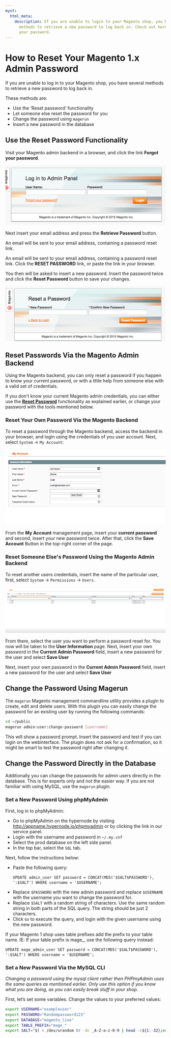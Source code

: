 ```yaml
---
myst:
  html_meta:
    description: If you are unable to login to your Magento shop, you have several
      methods to retrieve a new password to log back in. Check out here how to reset
      your password.
---
```


<!-- source: https://support.hypernode.com/en/support/solutions/articles/48000970831-how-to-reset-your-magento-1-x-admin-password/ -->

# How to Reset Your Magento 1.x Admin Password

If you are unable to log in to your Magento shop, you have several methods to retrieve a new password to log back in.

These methods are:

- Use the ‘Reset password’ functionality
- Let someone else reset the password for you
- Change the password using `magerun`
- Insert a new password in the database

## Use the Reset Password Functionality

Visit your Magento admin backend in a browser, and click the link **Forgot your password**.

![](_res/itz1Rclya8-kPptdARxQjNkPxSiip9IIgA.png)

Next insert your email address and press the **Retrieve Password** button.

An email will be sent to your email address, containing a password reset link.

An email will be sent to your email address, containing a password reset link. Click the **RESET PASSWORD** link, or paste the link in your browser.

You then will be asked to insert a new password. Insert the password twice and click the **Reset Password** button to save your changes.

![](_res/AIIITmlUbiud6TfSnE1I1Cb1S2I9KLRrkw.png)

## Reset Passwords Via the Magento Admin Backend

Using the Magento backend, you can only reset a password if you happen to know your current password, or with a little help from someone else with a valid set of credentials.

If you don’t know your current Magento admin credentials, you can either use the **[Reset Password](#use-the-reset-password-functionality)** functionality as explained earlier, or change your password with the tools mentioned below.

### Reset Your Own Password Via the Magento Backend

To reset a password through the Magento backend, access the backend in your browser, and login using the credentials of you user account. Next, select `System` -> `My Account`:

![](_res/nFVHTWs9B4tMtuRENth5h8FSqRFOf0XNlg.png)

From the **My Account** management page, insert your **current password** and second, insert your new password twice. After that, click the **Save Account** Button in the top-right corner of the page.

### Reset Someone Else's Password Using the Magento Admin Backend

To reset another users credentials, insert the name of the particular user, first, select `System` -> `Permissions` -> `Users`.

![](_res/vJTDfZCCdVd6PszQXOOcYxQF4weBcOC5og.png)

From there, select the user you want to perform a password reset for. You now will be taken to the **User Information** page. Next, insert your own password in the **Current Admin Password** field, insert a new password for the user and select **Save User**

Next, insert your own password in the **Current Admin Password** field, insert a new password for the user and select **Save User**

## Change the Password Using Magerun

The `magerun` Magento management commandline utility provides a plugin to create, edit and delete users. With this plugin you can easily change the password for an existing user by running the following commands:

```bash
cd ~/public
magerun admin:user:change-password [username]
```

This will show a password prompt. Insert the password and test if you can login on the webinterface. The plugin does not ask for a confirmation, so it might be smart to test the password right after changing it.

## Change the Password Directly in the Database

Additionally you can change the passwords for admin users directly in the database. This is for experts only and not the easier way. If you are not familiar with using MySQL, use the `magerun` plugin.

### Set a New Password Using phpMyAdmin

First, log in to phpMyAdmin:

- Go to phpMyAdmin on the hypernode by visiting <http://appname.hypernode.io/phpmyadmin> or by clicking the link in our service panel.
- Login with the username and password in `~/.my.cnf`
- Select the prod database on the left side panel.
- In the top bar, select the `SQL` tab.

Next, follow the instructions below:

- Paste the following query:
  ```mysql
  UPDATE admin_user SET password = CONCAT(MD5('$SALT$PASSWORD'), ':$SALT') WHERE username = '$USERNAME';
  ```
- Replace `$PASSWORD` with the new admin password and replace `$USERNAME` with the username you want to change the password for.
- Replace `$SALT` with a random string of characters. Use the same random string in both parts of the SQL query. The string should be just 2 characters.
- Click `Go` to execute the query, and login with the given username using the new password.

If your Magento 1 shop uses table prefixes add the prefix to your table name. IE: If your table prefix is mage\_, use the following query instead:

```mysql
UPDATE mage_admin_user SET password = CONCAT(MD5('$SALT$PASSWORD'), ':$SALT') WHERE username = '$USERNAME';
```

### Set a New Password Via the MySQL CLI

*Changing a password using the mysql client rather then PHPmyAdmin uses the same queries as mentioned earlier. Only use this option if you know what you are doing, as you can easily break stuff in your shop.*

First, let’s set some variables. Change the values to your preferred values:

```bash
export USERNAME="exampleuser"
export PASSWORD="Randompassword123"
export DATABASE="magento_live"
export TABLE_PREFIX="mage_"
export SALT="$( < /dev/urandom tr -dc _A-Z-a-z-0-9 | head -c${1:-32};echo; )" ## Or pick your own random password
```
